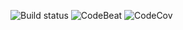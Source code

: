 ![Build status][image-1]
![CodeBeat][image-2]
![CodeCov][image-3]

[image-1]:	https://badge.buildkite.com/9fe63ac4afc901fb503d10d67c26175d7071137729c00d1b17.svg
[image-2]:	https://codebeat.co/badges/8913543f-2a74-4c67-868f-d42f917338c6
[image-3]:	https://codecov.io/gh/trondkr/Glomma_particles/branch/master/graph/badge.svg
